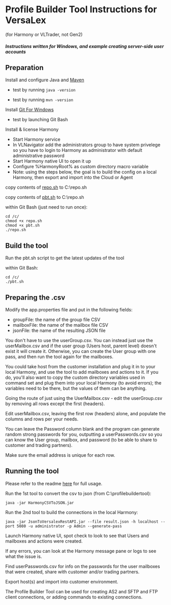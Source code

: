 # Profile Builder Tool Instructions for VersaLex 
(for Harmony or VLTrader, not Gen2)

##### Instructions written for Windows, and example creating server-side user accounts

## Preparation

Install and configure Java and [Maven](https://howtodoinjava.com/maven/how-to-install-maven-on-windows/)

- test by running `java -version`

- test by running `mvn -version`

Install [Git For Windows](https://www.atlassian.com/git/tutorials/install-git#windows)

- test by launching Git Bash

Install & license Harmony

- Start Harmony service
- In VLNavigator add the administrators group to have system privelege so you have to login to Harmony as administrator with default administrative password
- Start Harmony native UI to open it up
- Configure %HarmonyRoot% as custom directory macro variable
- Note: using the steps below, the goal is to build the config on a local Harmony, then export and import into the Cloud or Agent

copy contents of [repo.sh](repo.sh) to C:\repo.sh

copy contents of [pbt.sh](pbt.sh) to C:\repo.sh

within Git Bash (just need to run once):
```
cd /c/
chmod +x repo.sh
chmod +x pbt.sh
./repo.sh
```

## Build the tool

Run the pbt.sh script to get the latest updates of the tool

within Git Bash:
```
cd /c/
./pbt.sh
```


## Preparing the .csv

Modify the app.properties file and put in the following fields:
- groupFile: the name of the group file CSV
- mailboxFile: the name of the mailbox file CSV
- jsonFile: the name of the resulting JSON file

You don't have to use the userGroup.csv. You can instead just use the userMailbox.csv and if the user group (Users host, parent level) doesn't exist it will create it. Otherwise, you can create the User group with one pass, and then run the tool again for the mailboxes.

You could take host from the customer installation and plug it in to your local Harmony, and use the tool to add mailboxes and actions to it. If you do, you'll also want to copy the custom directory variables used in command set and plug them into your local Harmony (to avoid errors); the variables need to be there, but the values of them can be anything.

Going the route of just using the UserMailbox.csv - edit the userGroup.csv by removing all rows except the first (headers).

Edit userMailbox.csv, leaving the first row (headers) alone, and populate the columns and rows per your needs.

You can leave the Password column blank and the program can generate random strong passwords for you, outputting a userPasswords.csv so you can know the User group, mailbox, and password (to be able to share to customer and trading partners).

Make sure the email address is unique for each row.

## Running the tool

Please refer to the readme [here](../README.md) for full usage.

Run the 1st tool to convert the csv to json (from C:\profilebuildertool\):

`java -jar HarmonyCSVToJSON.jar`

Run the 2nd tool to build the connections in the local Harmony:

`java -jar JsonToVersalexRestAPI.jar --file result.json -h localhost --port 5080 -u administrator -p Admin --generate-pass`

Launch Harmony native UI, spot check to look to see that Users and mailboxes and actions were created.

If any errors, you can look at the Harmony message pane or logs to see what the issue is.

Find userPasswords.csv for info on the passwords for the user mailboxes that were created, share with customer and/or trading partners.

Export host(s) and import into customer environment.

The Profile Builder Tool can be used for creating AS2 and SFTP and FTP client connections, or adding commands to existing connections.

